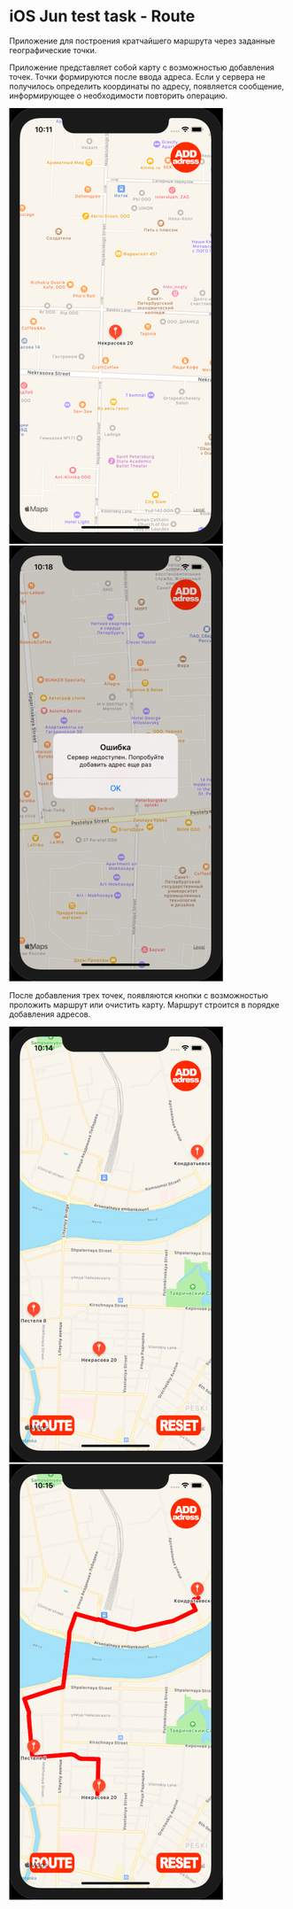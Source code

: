 # iOS Jun test task - Route

Приложение для построения кратчайшего маршрута через заданные географические точки.

Приложение представляет собой карту с возможностью добавления точек.
Точки формируются после ввода адреса. Если у сервера не получилось определить координаты по адресу, появляется сообщение, информирующее о необходимости повторить операцию.

![](Screenshots/firstPin.png) ![](Screenshots/Error.png)

После добавления трех точек, появляются кнопки с возможностью проложить маршрут или очистить карту. Маршрут строится в порядке добавления адресов.

![](Screenshots/threePin.png) ![](Screenshots/routeMap.png)



